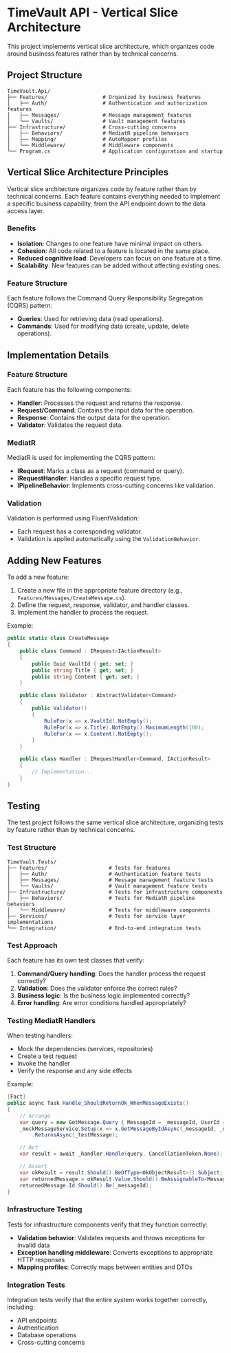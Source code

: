 # TimeVault API - Vertical Slice Architecture

This project implements vertical slice architecture, which organizes code around business features rather than by technical concerns.

## Project Structure

```
TimeVault.Api/
├── Features/                  # Organized by business features
│   ├── Auth/                  # Authentication and authorization features
│   ├── Messages/              # Message management features
│   └── Vaults/                # Vault management features
├── Infrastructure/            # Cross-cutting concerns
│   ├── Behaviors/             # MediatR pipeline behaviors
│   ├── Mapping/               # AutoMapper profiles
│   └── Middleware/            # Middleware components
└── Program.cs                 # Application configuration and startup
```

## Vertical Slice Architecture Principles

Vertical slice architecture organizes code by feature rather than by technical concerns. Each feature contains everything needed to implement a specific business capability, from the API endpoint down to the data access layer.

### Benefits

- **Isolation**: Changes to one feature have minimal impact on others.
- **Cohesion**: All code related to a feature is located in the same place.
- **Reduced cognitive load**: Developers can focus on one feature at a time.
- **Scalability**: New features can be added without affecting existing ones.

### Feature Structure

Each feature follows the Command Query Responsibility Segregation (CQRS) pattern:

- **Queries**: Used for retrieving data (read operations).
- **Commands**: Used for modifying data (create, update, delete operations).

## Implementation Details

### Feature Structure

Each feature has the following components:

- **Handler**: Processes the request and returns the response.
- **Request/Command**: Contains the input data for the operation.
- **Response**: Contains the output data for the operation.
- **Validator**: Validates the request data.

### MediatR

MediatR is used for implementing the CQRS pattern:

- **IRequest**: Marks a class as a request (command or query).
- **IRequestHandler**: Handles a specific request type.
- **IPipelineBehavior**: Implements cross-cutting concerns like validation.

### Validation

Validation is performed using FluentValidation:

- Each request has a corresponding validator.
- Validation is applied automatically using the `ValidationBehavior`.

## Adding New Features

To add a new feature:

1. Create a new file in the appropriate feature directory (e.g., `Features/Messages/CreateMessage.cs`).
2. Define the request, response, validator, and handler classes.
3. Implement the handler to process the request.

Example:

```csharp
public static class CreateMessage
{
    public class Command : IRequest<IActionResult>
    {
        public Guid VaultId { get; set; }
        public string Title { get; set; }
        public string Content { get; set; }
    }

    public class Validator : AbstractValidator<Command>
    {
        public Validator()
        {
            RuleFor(x => x.VaultId).NotEmpty();
            RuleFor(x => x.Title).NotEmpty().MaximumLength(100);
            RuleFor(x => x.Content).NotEmpty();
        }
    }

    public class Handler : IRequestHandler<Command, IActionResult>
    {
        // Implementation...
    }
}
```

## Testing

The test project follows the same vertical slice architecture, organizing tests by feature rather than by technical concerns.

### Test Structure

```
TimeVault.Tests/
├── Features/                    # Tests for features
│   ├── Auth/                    # Authentication feature tests
│   ├── Messages/                # Message management feature tests
│   └── Vaults/                  # Vault management feature tests
├── Infrastructure/              # Tests for infrastructure components
│   ├── Behaviors/               # Tests for MediatR pipeline behaviors
│   └── Middleware/              # Tests for middleware components
├── Services/                    # Tests for service layer implementations
└── Integration/                 # End-to-end integration tests
```

### Test Approach

Each feature has its own test classes that verify:

1. **Command/Query handling**: Does the handler process the request correctly?
2. **Validation**: Does the validator enforce the correct rules?
3. **Business logic**: Is the business logic implemented correctly?
4. **Error handling**: Are error conditions handled appropriately?

### Testing MediatR Handlers

When testing handlers:

- Mock the dependencies (services, repositories)
- Create a test request
- Invoke the handler
- Verify the response and any side effects

Example:

```csharp
[Fact]
public async Task Handle_ShouldReturnOk_WhenMessageExists()
{
    // Arrange
    var query = new GetMessage.Query { MessageId = _messageId, UserId = _userId };
    _mockMessageService.Setup(x => x.GetMessageByIdAsync(_messageId, _userId))
        .ReturnsAsync(_testMessage);

    // Act
    var result = await _handler.Handle(query, CancellationToken.None);

    // Assert
    var okResult = result.Should().BeOfType<OkObjectResult>().Subject;
    var returnedMessage = okResult.Value.Should().BeAssignableTo<MessageDto>().Subject;
    returnedMessage.Id.Should().Be(_messageId);
}
```

### Infrastructure Testing

Tests for infrastructure components verify that they function correctly:

- **Validation behavior**: Validates requests and throws exceptions for invalid data
- **Exception handling middleware**: Converts exceptions to appropriate HTTP responses
- **Mapping profiles**: Correctly maps between entities and DTOs

### Integration Tests

Integration tests verify that the entire system works together correctly, including:

- API endpoints
- Authentication
- Database operations
- Cross-cutting concerns 
